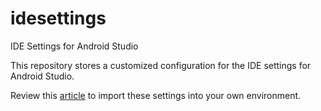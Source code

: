 # idesettings
IDE Settings for Android Studio
 
This repository stores a customized configuration for the IDE settings for Android Studio.

Review this [article](https://www.jetbrains.com/help/idea/sharing-live-templates.html) to import these settings into your own environment.
